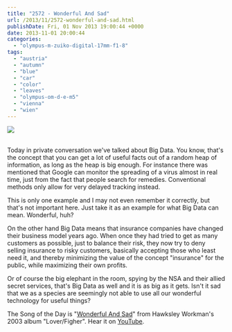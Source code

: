 ```yaml
---
title: "2572 - Wonderful And Sad"
url: /2013/11/2572-wonderful-and-sad.html
publishDate: Fri, 01 Nov 2013 19:00:44 +0000
date: 2013-11-01 20:00:44
categories: 
  - "olympus-m-zuiko-digital-17mm-f1-8"
tags: 
  - "austria"
  - "autumn"
  - "blue"
  - "car"
  - "color"
  - "leaves"
  - "olympus-om-d-e-m5"
  - "vienna"
  - "wien"
---
```

<div class="container">
<div class="center"><a target="_blank" href="https://d25zfm9zpd7gm5.cloudfront.net/1200x1200/2013/20131023_074604_lr.jpg"><img src="https://d25zfm9zpd7gm5.cloudfront.net/0600x0600/2013/20131023_074604_lr.jpg" /></a></div>
</div>
<br />

Today in private conversation we've talked about Big Data. You know, that's the concept that you can get a lot of useful facts out of a random heap of information, as long as the heap is big enough. For instance there was mentioned that Google can monitor the spreading of a virus almost in real time, just from the fact that people search for remedies. Conventional methods only allow for very delayed tracking instead.

This is only one example and I may not even remember it correctly, but that's not important here. Just take it as an example for what Big Data can mean. Wonderful, huh?

On the other hand Big Data means that insurance companies have changed their business model years ago. When once they had tried to get as many customers as possible, just to balance their risk, they now try to deny selling insurance to risky customers, basically accepting those who least need it, and thereby minimizing the value of the concept "insurance" for the public, while maximizing their own profits.

 Or of course the big elephant in the room, spying by the NSA and their allied secret services, that's Big Data as well and it is as big as it gets. Isn't it sad that we as a species are seemingly not able to use all our wonderful technology for useful things?

The Song of the Day is "<a href="http://www.lyricsmode.com/lyrics/h/hawksley_workman/wonderful_and_sad.html" target="_blank">Wonderful And Sad</a>" from Hawksley Workman's 2003 album "Lover/Figher". Hear it on <a href="http://www.youtube.com/watch?v=-P1n71HZ0gw" target="_blank">YouTube</a>.
